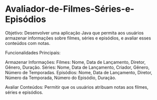 # Avaliador-de-Filmes-Séries-e-Episódios

Objetivo: Desenvolver uma aplicação Java que permita aos usuários armazenar informações sobre filmes, séries e episódios, e avaliar esses conteúdos com notas.

Funcionalidades Principais:

Armazenar Informações:
Filmes: Nome, Data de Lançamento, Diretor, Gênero, Duração.
Séries: Nome, Data de Lançamento, Criador, Gênero, Número de Temporadas.
Episódios: Nome, Data de Lançamento, Diretor, Número da Temporada, Número do Episódio, Duração.

Avaliar Conteúdos:
Permitir que os usuários atribuam notas aos filmes, séries e episódios.
